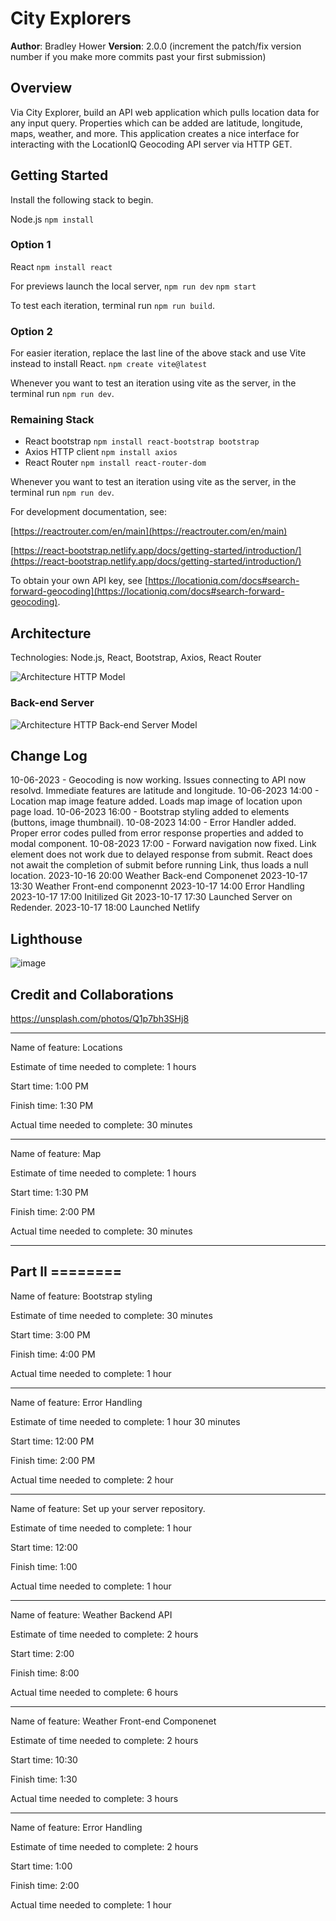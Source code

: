 # City Explorers

**Author**: Bradley Hower
**Version**: 2.0.0 (increment the patch/fix version number if you make more commits past your first submission)

## Overview

Via City Explorer, build an API web application which pulls location data for any input query. Properties which can be added are latitude, longitude, maps, weather, and more. This application creates a nice interface for interacting with the LocationIQ Geocoding API server via HTTP GET.

## Getting Started

Install the following stack to begin.

Node.js `npm install`

### Option 1

React `npm install react`

For previews launch the local server,
`npm run dev`
`npm start`

To test each iteration, terminal run `npm run build`.

### Option 2

For easier iteration, replace the last line of the above stack and use Vite instead to install React. `npm create vite@latest`

Whenever you want to test an iteration using vite as the server, in the terminal run `npm run dev`.

### Remaining Stack

+ React bootstrap `npm install react-bootstrap bootstrap`
+ Axios HTTP client  `npm install axios`
+ React Router `npm install react-router-dom`

Whenever you want to test an iteration using vite as the server, in the terminal run `npm run dev`.

For development documentation, see:

[https://reactrouter.com/en/main](https://reactrouter.com/en/main)

[https://react-bootstrap.netlify.app/docs/getting-started/introduction/](https://react-bootstrap.netlify.app/docs/getting-started/introduction/)

To obtain your own API key, see [https://locationiq.com/docs#search-forward-geocoding](https://locationiq.com/docs#search-forward-geocoding).

## Architecture

Technologies: Node.js, React, Bootstrap, Axios, React Router

![Architecture HTTP Model](https://github.com/Bradley-Hower/city-explorer/assets/139923955/94a5069e-4265-46fe-8999-cba2c9285ae1)

### Back-end Server

![Architecture HTTP Back-end Server Model](https://github.com/Bradley-Hower/city-explorer/assets/139923955/a48178a0-cbc9-404d-9c3f-8e37db2ed616)

## Change Log

10-06-2023 - Geocoding is now working. Issues connecting to API now resolvd. Immediate features are latitude and longitude.
10-06-2023 14:00 - Location map image feature added. Loads map image of location upon page load.
10-06-2023 16:00 - Bootstrap styling added to elements (buttons, image thumbnail).
10-08-2023 14:00 - Error Handler added. Proper error codes pulled from error response properties and added to modal component.
10-08-2023 17:00 - Forward navigation now fixed. Link element does not work due to delayed response from submit. React does not await the completion of submit before running Link, thus loads a null location.
2023-10-16 20:00  Weather Back-end Componenet
2023-10-17 13:30  Weather Front-end componennt
2023-10-17 14:00 Error Handling
2023-10-17 17:00 Initilized Git
2023-10-17 17:30 Launched Server on Redender.
2023-10-17 18:00 Launched Netlify

## Lighthouse

![image](https://github.com/Bradley-Hower/city-explorer-server/assets/139923955/80bf86c6-2eab-4871-8345-4df2ecdabce9)

## Credit and Collaborations

https://unsplash.com/photos/Q1p7bh3SHj8

----

Name of feature: Locations

Estimate of time needed to complete: 1 hours

Start time: 1:00 PM

Finish time: 1:30 PM

Actual time needed to complete: 30 minutes

---

Name of feature: Map

Estimate of time needed to complete: 1 hours

Start time: 1:30 PM

Finish time: 2:00 PM

Actual time needed to complete: 30 minutes

---
Part II ========
---

Name of feature: Bootstrap styling

Estimate of time needed to complete: 30 minutes

Start time: 3:00 PM

Finish time: 4:00 PM

Actual time needed to complete: 1 hour

---

Name of feature: Error Handling

Estimate of time needed to complete: 1 hour 30 minutes

Start time: 12:00 PM

Finish time: 2:00 PM

Actual time needed to complete: 2 hour

---

Name of feature: Set up your server repository.

Estimate of time needed to complete: 1 hour

Start time: 12:00

Finish time: 1:00

Actual time needed to complete: 1 hour

---

Name of feature: Weather Backend API

Estimate of time needed to complete: 2 hours

Start time: 2:00

Finish time: 8:00

Actual time needed to complete: 6 hours 

---

Name of feature: Weather Front-end Componenet

Estimate of time needed to complete: 2 hours

Start time: 10:30

Finish time: 1:30

Actual time needed to complete: 3 hours

---

Name of feature: Error Handling

Estimate of time needed to complete: 2 hours

Start time: 1:00

Finish time: 2:00

Actual time needed to complete: 1 hour
